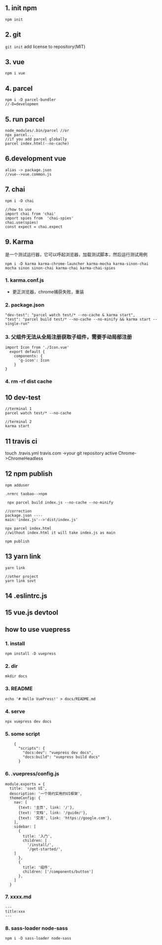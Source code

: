 ## 1. init npm
```npm init``` 
## 2. git
```git init```
add license to repository(MIT)
## 3. vue
```npm i vue```
## 4. parcel
```
npm i -D parcel-bundler
//-D=developmen
```
## 5. run parcel 
```
node_modules/.bin/parcel //or
npx parcel...
//if you add parcel globally
parcel index.html(--no-cache)
```
## 6.development vue
 ```
alias -> package.json 
//vue-->vue.common.js
```
## 7. chai
```npm i -D chai``` 
```
//how to use
import chai from 'chai'
import spies from  'chai-spies'
chai.use(spies)
const expect = chai.expect
```
## 9. Karma
是一个测试运行器，它可以呼起浏览器，加载测试脚本，然后运行测试用例
```$xslt
npm i -D karma karma-chrome-launcher karma-mocha karma-sinon-chai mocha sinon sinon-chai karma-chai karma-chai-spies
```
### 1. karma.conf.js 
* 更正浏览器，chrome捕获失败，重装
### 2. package.json
```
"dev-test": "parcel watch test/* --no-cache & karma start",
"test": "parcel build test/* --no-cache --no-minify && karma start --single-run"
```
### 3. 父组件无法从全局注册获取子组件，需要手动局部注册
```
import Icon from './Icon.vue'
  export default {
    components: {
      'g-icon': Icon
    }
}
```
### 4. rm -rf dist cache
## 10 dev-test
```shell script
//terminal 1
parcel watch test/* --no-cache
```
```shell script
//terminal 2
karma start
```
## 11 travis ci
touch .travis.yml
travis.com ->your git repository active 
Chrome->ChromeHeadless
## 12 npm publish
```shell script
npm adduser
``` 
```shell script
.nrmrc taobao-->npm
```
```shell script
 npx parcel build index.js --no-cache --no-minify
```
```shell script
//correction 
package.json ----
main:'index.js'-->'dist/index.js'
```
```shell script
npx parcel index.html 
//without index.html it will take index.js as main 
```
```shell script
npm publish
```
## 13 yarn link
```shell script
yarn link 
```
```shell script
//other project
yarn link sovt
```
## 14 .eslintrc.js

## 15 vue.js devtool


## how to use vuepress
### 1. install
```shell script
npm install -D vuepress
```
### 2. dir
```shell script
mkdir docs
```
### 3. README
```shell script
echo '# Hello VuePress!' > docs/README.md
```
### 4. serve
```shell script
npx vuepress dev docs
```
### 5. some script  
```shell script
    {
      "scripts": {
        "docs:dev": "vuepress dev docs",
        "docs:build": "vuepress build docs"
      }
```
### 6. .vuepress/config.js
```shell script
module.exports = {
  title: 'sovt UI',
  description: '一个简约实用的UI框架',
  themeConfig: {
    nav: [
      {text: '主页', link: '/'},
      {text: '文档', link: '/guide/'},
      {text: '交流', link: 'https://google.com'},
    ],
    sidebar: [
      {
        title: '入门',
        children: [
          '/install/',
          '/get-started/',
    ]
      },
      {
        title: '组件',
        children: ['/components/button']
      },
    ]
  }
```
### 7. xxxx.md
```shell script
---
title:xxx
---
```
### 8. sass-loader node-sass
```shell script
npm i -D sass-loader node-sass
```


